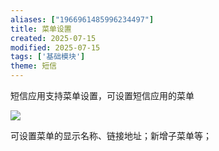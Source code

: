 ```yaml
---
aliases: ["1966961485996234497"]
title: 菜单设置
created: 2025-07-15
modified: 2025-07-15
tags: ['基础模块']
theme: 短信
---
```


短信应用支持菜单设置，可设置短信应用的菜单

![](https://myhelpdoc.oss-cn-heyuan.aliyuncs.com/mdimages/7eb989f27f805ceccd754ab2d1f5d6d3.jpg)

可设置菜单的显示名称、链接地址；新增子菜单等；


